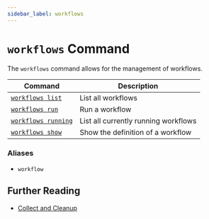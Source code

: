 ```yaml
---
sidebar_label: workflows
---
```


# `workflows` Command

The `workflows` command allows for the management of workflows.

| Command                             | Description                          |
| ----------------------------------- | ------------------------------------ |
| [`workflows list`](./list.md)       | List all workflows                   |
| [`workflows run`](./run.md)         | Run a workflow                       |
| [`workflows running`](./running.md) | List all currently running workflows |
| [`workflows show`](./show.md)       | Show the definition of a workflow    |

### Aliases

- `workflow`

## Further Reading

- [Collect and Cleanup](../../../../concepts/collect_and_cleanup/index.md)

